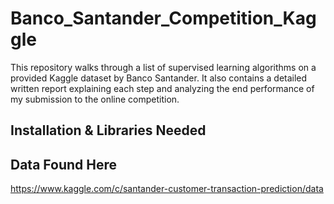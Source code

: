 # Banco_Santander_Competition_Kaggle
This repository walks through a list of supervised learning algorithms on a provided Kaggle dataset by Banco Santander. It also contains a detailed written report explaining each step and analyzing the end performance of my submission to the online competition. 

## Installation & Libraries Needed ##


## Data Found Here ##
https://www.kaggle.com/c/santander-customer-transaction-prediction/data
